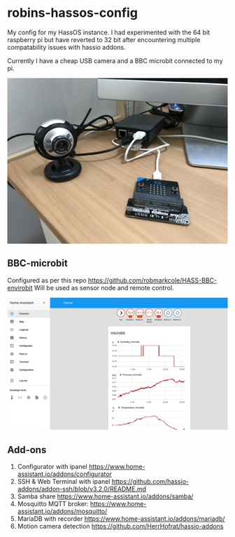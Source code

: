 # robins-hassos-config
My config for my HassOS instance. I had experimented with the 64 bit raspberry pi but have reverted to 32 bit after encountering multiple compatability issues with hassio addons.

Currently I have a cheap USB camera and a BBC microbit connected to my pi.

<p align="center">
<img src="https://github.com/robmarkcole/robins-hassos-config/blob/master/images/setup.JPG" width="900">
</p>

## BBC-microbit
Configured as per this repo https://github.com/robmarkcole/HASS-BBC-envirobit Will be used as sensor node and remote control.

<p align="center">
<img src="https://github.com/robmarkcole/robins-hassos-config/blob/master/images/usage.png" width="900">
</p>

## Add-ons

1. Configurator with ipanel https://www.home-assistant.io/addons/configurator
2. SSH & Web Terminal with ipanel https://github.com/hassio-addons/addon-ssh/blob/v3.2.0/README.md
3. Samba share https://www.home-assistant.io/addons/samba/
4. Mosquitto MQTT broker: https://www.home-assistant.io/addons/mosquitto/
5. MariaDB with recorder https://www.home-assistant.io/addons/mariadb/
6. Motion camera detection https://github.com/HerrHofrat/hassio-addons
